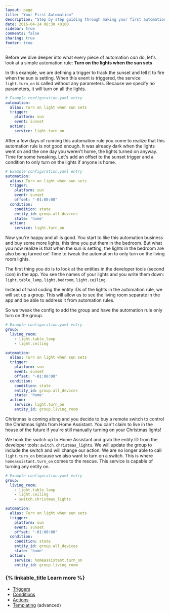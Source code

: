 ```yaml
---
layout: page
title: "Your First Automation"
description: "Step by step guiding through making your first automation."
date: 2016-04-24 08:30 +0100
sidebar: true
comments: false
sharing: true
footer: true
---
```


Before we dive deeper into what every piece of automation _can_ do, let's look at a simple automation rule: **Turn on the lights when the sun sets**

In this example, we are defining a trigger to track the sunset and tell it to fire when the sun is setting. When this event is triggered, the service `light.turn_on` is called without any parameters. Because we specify no parameters, it will turn on all the lights.

```yaml
# Example configuration.yaml entry
automation:
  alias: Turn on light when sun sets
  trigger:
    platform: sun
    event: sunset
  action:
    service: light.turn_on
```

After a few days of running this automation rule you come to realize that this automation rule is not good enough. It was already dark when the lights went on and the one day you weren't home, the lights turned on anyway. Time for some tweaking. Let's add an offset to the sunset trigger and a condition to only turn on the lights if anyone is home.

```yaml
# Example configuration.yaml entry
automation:
  alias: Turn on light when sun sets
  trigger:
    platform: sun
    event: sunset
    offset: "-01:00:00"
  condition:
    condition: state
    entity_id: group.all_devices
    state: 'home'
  action:
    service: light.turn_on
```

Now you're happy and all is good. You start to like this automation business and buy some more lights, this time you put them in the bedroom. But what you now realize is that when the sun is setting, the lights in the bedroom are also being turned on! Time to tweak the automation to only turn on the living room lights.

The first thing you do is to look at the entities in the developer tools (second icon) in the app. You see the names of your lights and you write them down: `light.table_lamp`, `light.bedroom`, `light.ceiling`.

Instead of hard coding the entity IDs of the lights in the automation rule, we will set up a group. This will allow us to see the living room separate in the app and be able to address it from automation rules.

So we tweak the config to add the group and have the automation rule only turn on the group.

```yaml
# Example configuration.yaml entry
group:
  living_room:
    - light.table_lamp
    - light.ceiling

automation:
  alias: Turn on light when sun sets
  trigger:
    platform: sun
    event: sunset
    offset: "-01:00:00"
  condition:
    condition: state
    entity_id: group.all_devices
    state: 'home'
  action:
    service: light.turn_on
    entity_id: group.living_room
```

Christmas is coming along and you decide to buy a remote switch to control the Christmas lights from Home Assistant. You can't claim to live in the house of the future if you're still manually turning on your Christmas lights!

We hook the switch up to Home Assistant and grab the entity ID from the developer tools: `switch.christmas_lights`. We will update the group to include the switch and will change our action. We are no longer able to call `light.turn_on` because we also want to turn on a switch. This is where `homeassistant.turn_on` comes to the rescue. This service is capable of turning any entity on.

```yaml
# Example configuration.yaml entry
group:
  living_room:
    - light.table_lamp
    - light.ceiling
    - switch.christmas_lights

automation:
  alias: Turn on light when sun sets
  trigger:
    platform: sun
    event: sunset
    offset: "-01:00:00"
  condition:
    condition: state
    entity_id: group.all_devices
    state: 'home'
  action:
    service: homeassistant.turn_on
    entity_id: group.living_room
```

### {% linkable_title Learn more %}

 - [Triggers]
 - [Conditions]
 - [Actions]
 - [Templating] (advanced)

[Triggers]: /getting-started/automation-trigger/
[Conditions]: /getting-started/automation-condition/
[Actions]: /getting-started/automation-action/
[Templating]: /getting-started/automation-templating/
